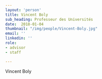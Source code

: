 ```yaml
---
layout: 'person'
title: Vincent Boly
sub_heading: Professeur des Universités
date:  2018-01-04
thumbnail: "/img/people/Vincent-Boly.jpg"
email: ''
linkedin: ''
role:
- advisor
- staff

---
```


Vincent Boly